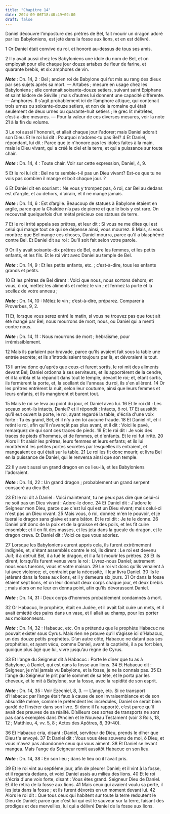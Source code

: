 ```yaml
---
title: "Chapitre 14"
date: 2024-09-06T18:40:49+02:00
draft: false
---
```



Daniel découvre l’imposture des prêtres de Bel, fait mourir un dragon adoré par les Babyloniens, est jeté dans la fosse aux lions, et en est délivré.


1 Or Daniel était convive du roi, et honoré au-dessus de tous ses amis.


2 Il y avait aussi chez les Babyloniens une idole du nom de Bel, et on employait pour elle chaque jour douze artabes de fleur de farine, et quarante brebis, et six amphores de vin.

***Note*** :  Dn. 14, 2 : Bel ; ancien roi de Babylone qui fut mis au rang des dieux par ses sujets après sa mort. ― Artabes ; mesure en usage chez les Babyloniens ; elle contenait soixante-douze setiers, suivant saint Epiphane et saint Isidore de Séville ; mais d’autres lui donnent une capacité différente. ― Amphores. Il s’agit probablement ici de l’amphore attique, qui contenait trois urnes ou soixante-douze setiers, et non de la romaine qui était seulement de deux urnes ou quarante-huit setiers ; le grec lit métrètes, c’est-à-dire mesures. ― Pour la valeur de ces diverses mesures, voir la note 21 à la fin du volume.

3 Le roi aussi l'honorait, et allait chaque jour l'adorer; mais Daniel adorait son Dieu. Et le roi lui dit : Pourquoi n'adores-tu pas Bel? 4 Et Daniel, répondant, lui dit : Parce que je n'honore pas les idoles faites à la main, mais le Dieu vivant, qui a créé le ciel et la terre, et qui a puissance sur toute chair.

***Note*** :  Dn. 14, 4 : Toute chair. Voir sur cette expression, Daniel, 4, 9.

5 Et le roi lui dit : Bel ne te semble-t-il pas un Dieu vivant? Est-ce que tu ne vois pas combien il mange et boit chaque jour. ?

6 Et Daniel dit en souriant : Ne vous y trompez pas, ô roi, car Bel au dedans est d'argile, et au dehors, d'airain, et il ne mange jamais.

***Note*** :  Dn. 14, 6 : Est d’argile. Beaucoup de statues à Babylone étaient en argile, parce que la Chaldée n’a pas de pierre et que le bois y est rare. On recouvrait quelquefois d’un métal précieux ces statues de terre.

7 Et le roi irrité appela ses prêtres, et leur dit : Si vous ne me dites qui est celui qui mange tout ce qui se dépense ainsi, vous mourrez. 8 Mais, si vous montrez que Bel mange ces choses, Daniel mourra, parce qu'il a blasphémé contre Bel. Et Daniel dit au roi : Qu'il soit fait selon votre parole.


9 Or il y avait soixante-dix prêtres de Bel, outre les femmes, et les petits enfants, et les fils. Et le roi vint avec Daniel au temple de Bel.

***Note*** :  Dn. 14, 9 : Et les petits enfants, etc. ; c’est-à-dire, tous les enfants grands et petits.

10 Et les prêtres de Bel dirent : Voici que nous, nous sortons dehors; et vous, ô roi, mettez les aliments et mêlez le vin ; et fermez la porte et la scellez de votre anneau ;

***Note*** :  Dn. 14, 10 : Mêlez le vin ; c’est-à-dire, préparez. Comparer à Proverbes, 9, 2.

11 Et, lorsque vous serez entré le matin, si vous ne trouvez pas que tout ait été mangé par Bel, nous mourrons de mort, nous, ou Daniel qui a menti contre nous.

***Note*** :  Dn. 14, 11 : Nous mourrons de mort ; hébraïsme, pour irrémissiblement.

12 Mais ils parlaient par bravade, parce qu'ils avaient fait sous la table une entrée secrète; et ils s'introduisaient toujours par là, et dévoraient le tout.


13 Il arriva donc qu'après que ceux-ci furent sortis, le roi mit des aliments devant Bel; Daniel ordonna à ses serviteurs, et ils apportèrent de la cendre, et il la cribla et la répandit dans tout le temple, devant le roi; et, étant sortis, ils fermèrent la porte, et, la scellant de l'anneau du roi, ils s'en allèrent. 14 Or les prêtres entrèrent la nuit, selon leur coutume, ainsi que leurs femmes et leurs enfants, et ils mangèrent et burent tout.


15 Mais le roi se leva au point du jour, et Daniel avec lui. 16 Et le roi dit : Les sceaux sont-ils intacts, Daniel? et il répondit : Intacts, ô roi. 17 Et aussitôt qu'il eut ouvert la porte, le roi, ayant regardé la table, s'écria d'une voix forte : Tu es grand, Bel, et il n'y a en toi aucune fraude. 18 Et Daniel rit, et il retint le roi, afin qu'il n'avançât pas plus avant, et il dit : Voici le pavé, remarquez de qui sont ces traces de pieds. 19 Et le roi dit : Je vois des traces de pieds d'hommes, et de femmes, et d'enfants. Et le roi fut irrité. 20 Alors il fit saisir les prêtres, leurs femmes et leurs enfants; et ils lui montrèrent les petites portes secrètes par lesquelles ils entraient, et mangeaient ce qui était sur la table. 21 Le roi les fit donc mourir, et livra Bel en la puissance de Daniel, qui le renversa ainsi que son temple.


22 Il y avait aussi un grand dragon en ce lieu-là, et les Babyloniens l'adoraient.

***Note*** :  Dn. 14, 22 : Un grand dragon ; probablement un grand serpent consacré au dieu Bel.

23 Et le roi dit à Daniel : Voici maintenant, tu ne peux pas dire que celui-ci ne soit pas un Dieu vivant : Adore-le donc. 24 Et Daniel dit : J'adore le Seigneur mon Dieu, parce que c'est lui qui est un Dieu vivant; mais celui-ci n'est pas un Dieu vivant. 25 Mais vous, ô roi, donnez m'en le pouvoir, et je tuerai le dragon sans glaive et sans bâton. Et le roi dit : Je te le donne. 26 Daniel prit donc de la poix et de la graisse et des poils, et les fit cuire ensemble; et il en fit des masses, et les jeta dans la gueule du dragon, et le dragon creva. Et Daniel dit : Voici ce que vous adoriez.


27 Lorsque les Babyloniens eurent appris cela, ils furent extrêmement indignés, et, s'étant assemblés contre le roi, ils dirent : Le roi est devenu Juif; il a détruit Bel, il a tué le dragon, et il a fait mourir les prêtres. 28 Et ils dirent, lorsqu'ils furent venus vers le roi : Livrez-nous Daniel; autrement nous vous tuerons, vous et votre maison. 29 Le roi vit donc qu'ils venaient à lui avec violence; et, contraint par la nécessité, il leur livra Daniel. 30 Ils le jetèrent dans la fosse aux lions, et il y demeura six jours. 31 Or dans la fosse étaient sept lions, et on leur donnait deux corps chaque jour, et deux brebis ; mais alors on ne leur en donna point, afin qu'ils dévorassent Daniel.

***Note*** :  Dn. 14, 31 : Deux corps d’hommes probablement condamnés à mort.


32 Or Habacuc, le prophète, était en Judée, et il avait fait cuire un mets, et il avait émietté des pains dans un vase, et il allait au champ, pour les porter aux moissonneurs.

***Note*** :  Dn. 14, 32 : Habacuc, etc. On a prétendu que le prophète Habacuc ne pouvait exister sous Cyrus. Mais rien ne prouve qu’il s’agisse ici d’Habacuc, un des douze petits prophètes. D’un autre côté, Habacuc ne datant pas ses prophéties, et ayant vécu, comme Daniel, avant la captivité, il a pu fort bien, quoique plus âgé que lui, vivre jusqu’au règne de Cyrus.

33 Et l'ange du Seigneur dit à Habacuc : Porte le dîner que tu as à Babylone, à Daniel, qui est dans la fosse aux lions. 34 Et Habacuc dit : Seigneur, je n'ai jamais vu Babylone, et la fosse, je ne la connais pas. 35 Et l'ange du Seigneur le prit par le sommet de sa tête, et le porta par les cheveux, et le mit à Babylone, sur la fosse, avec la rapidité de son esprit.

***Note*** :  Dn. 14, 35 : Voir Ezéchiel, 8, 3. ― L’ange, etc. Si ce transport d’Habacuc par l’ange était faux à cause de son invraisemblance et de son absurdité même, comme le prétendent les incrédules, Daniel se serait bien gardé de l’insérer dans son livre. Si donc il l’a rapporté, c’est parce qu’il avait des preuves de sa réalité. D’ailleurs ces sortes de transports ne sont pas sans exemples dans l’Ancien et le Nouveau Testament (voir 3 Rois, 18, 12 ; Matthieu, 4, vv. 5, 8 ; Actes des Apôtres, 8, 39-40).

36 Et Habacuc cria, disant : Daniel, serviteur de Dieu, prends le dîner que Dieu t'a envoyé. 37 Et Daniel dit : Vous vous êtes souvenu de moi, ô Dieu, et vous n'avez pas abandonné ceux qui vous aiment. 38 Et Daniel se levant mangea. Mais l'ange du Seigneur remit aussitôt Habacuc en son lieu.

***Note*** :  Dn. 14, 38 : En son lieu ; dans le lieu où il l’avait pris.


39 Et le roi vint au septième jour, afin de pleurer Daniel; et il vint à la fosse, et il regarda dedans, et voici Daniel assis au milieu des lions. 40 Et le roi s'écria d'une voix forte, disant : Vous êtes grand. Seigneur Dieu de Daniel. Et il le retira de la fosse aux lions. 41 Mais ceux qui avaient voulu sa perte, il les jeta dans la fosse ; et ils furent dévorés en un moment devant lui. 42 Alors le roi dit : Que tous ceux qui habitent sur toute la terre redoutent le Dieu de Daniel; parce que c'est lui qui est le sauveur sur la terre, faisant des prodiges et des merveilles, lui qui a délivré Daniel de la fosse aux lions.
